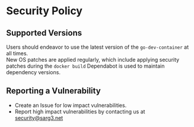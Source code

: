 # Security Policy

## Supported Versions

Users should endeavor to use the latest version of the `go-dev-container` at all times.  
New OS patches are applied regularly, which include applying security patches during the `docker build`
Dependabot is used to maintain dependency versions.

## Reporting a Vulnerability

- Create an Issue for low impact vulnerabilities.
- Report high impact vulnerabilities by contacting us at [security@sarg3.net](mailto:security@sarg3.net)

